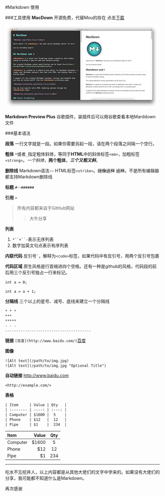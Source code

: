 #Markdown  使用

###工具使用
__MacDown__ 开源免费，代替Mou的存在 点击[下载](https://macdown.uranusjr.com/)

![界面](img/Macdown.jpg)

__Markdown Preview Plus__ 谷歌插件，装插件后可以用谷歌查看本地Marddown文件

###基本语法

**段落** 一行文字就是一段。如果你需要另起一段，请在两个段落之间隔一个空行。

**粗体** `*`或者`_`指定粗体斜体，等同于**HTML**中的斜体标签`<em>`，加粗标签`<strong>`。*一个斜体*，**两个粗体**，***三个又粗又斜***。

**删除线** Markdown语法`~~` HTML标签`<strike>`。~~就像这样~~ <strike>这样</strike>。不是所有编辑器都支持Markdown删除线

**标题** `#`···`######`

**引用** `>`
>所有内容都来自于GitHub网站
>>大牛分享

**列表** 

1. `*``+``-`表示无序列表
2.	数字加英文句点表示有序列表

**内联代码** 反引号`` ` ``，解释为`<code>`标签，如果代码中有反引号，用两个反引号包裹

**代码区域** 原生风格是行首缩进四个空格。还有一种是github的风格，代码段的前后用三个反引号独占一行来标记。
 
    int a = 0;
    
```
int a = a + 1;
```

**分隔线** 三个以上的星号、减号、底线来建立一个分隔线

```
* * *
***
*****
- - -
---------------------------------------
```

**链接** ` [百度](http://www.baidu.com/) `[百度](http://www.baidu.com/)

**图像** 

```
![Alt text](/path/to/img.jpg)
![Alt text](/path/to/img.jpg "Optional Title")
```
**自动链接**  <http://www.baidu.com>

```
<http://example.com/>
```

**表格**

```
| Item     | Value | Qty   |
| :------- | ----: | :---: |
| Computer | $1600 |  5    |
| Phone    | $12   |  12   |
| Pipe     | $1    |  234  |
```

| Item     | Value | Qty   |
| :------- | ----: | :---: |
| Computer | $1600 |  5    |
| Phone    | $12   |  12   |
| Pipe     | $1    |  234  |

****

吃水不忘挖井人，以上内容都是从其他大佬们的文字中学来的。如果没有大佬们的分享，我可能都不知道什么是Markdown。

再次感谢


    
